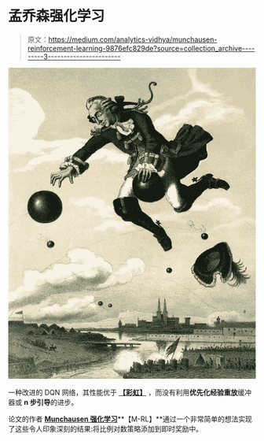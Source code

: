 # 孟乔森强化学习

> 原文：<https://medium.com/analytics-vidhya/munchausen-reinforcement-learning-9876efc829de?source=collection_archive---------3----------------------->

![](img/2a9f443d97d693649fb5373eb17aed13.png)

一种改进的 DQN 网络，其性能优于 [**【彩虹】**](https://arxiv.org/abs/1710.02298) ，而没有利用**优先化经验重放**缓冲器或 **n 步引导**的进步。

论文的作者 [**Munchausen 强化学习**](https://arxiv.org/abs/2007.14430)**【M-RL】**通过一个非常简单的想法实现了这些令人印象深刻的结果:将比例对数策略添加到即时奖励中。
